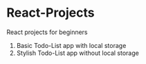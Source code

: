 # React-Projects
React projects for beginners
1. Basic Todo-List app with local storage 
2. Stylish Todo-List app without local storage
